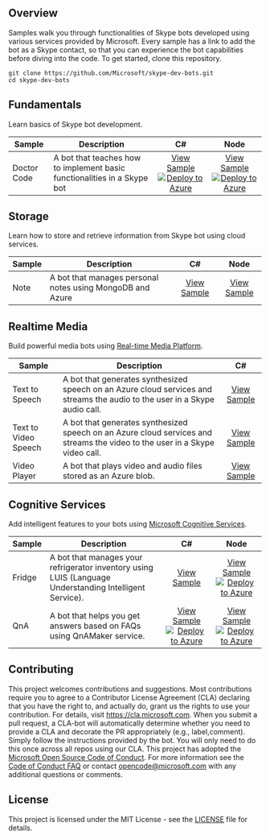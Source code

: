 ## Overview
Samples walk you through functionalities of Skype bots developed using various services provided by Microsoft. Every sample has a link to add the bot as a Skype contact, so that you can experience the bot capabilities before diving into the code. To get started, clone this repository.

    git clone https://github.com/Microsoft/skype-dev-bots.git
    cd skype-dev-bots

## Fundamentals
Learn basics of Skype bot development.

Sample | Description | C# | Node
------------ | ------------- | :-----------: | :-----------:
Doctor Code | A bot that teaches how to implement basic functionalities in a Skype bot | [View Sample](/Samples/Csharp/Fundamentals/DoctorCode)[![Deploy to Azure][Deploy Button]][Deploy Csharp/Fundamentals/DoctorCode] | [View Sample](/Samples/Node/Fundamentals/DoctorCode)[![Deploy to Azure][Deploy Button]][Deploy Node/Fundamentals/DoctorCode]

## Storage
Learn how to store and retrieve information from Skype bot using cloud services.

Sample | Description | C# | Node
------------ | ------------- | :-----------: | :-----------:
Note | A bot that manages personal notes using MongoDB and Azure | [View Sample](/Samples/Csharp/Storage-MongoDB/Notes) | [View Sample](/Samples/Node/Storage-MongoDB/Notes)

## Realtime Media
Build powerful media bots using [Real-time Media Platform](https://github.com/Microsoft/BotBuilder-RealTimeMediaCalling).

Sample | Description | C#
------------ | ------------- | :-----------:
Text to Speech | A bot that generates synthesized speech on an Azure cloud services and streams the audio to the user in a Skype audio call. | [View Sample](/Samples/Csharp/RealtimeMedia/TextToSpeech)
Text to Video Speech | A bot that generates synthesized speech on an Azure cloud services and streams the video to the user in a Skype video call. | [View Sample](/Samples/Csharp/RealtimeMedia/TextToVideoSpeech)
Video Player | A bot that plays video and audio files stored as an Azure blob. | [View Sample](/Samples/Csharp/RealtimeMedia/VideoPlayer)

## Cognitive Services
Add intelligent features to your bots using [Microsoft Cognitive Services](https://azure.microsoft.com/en-us/services/cognitive-services/).  

Sample | Description | C# | Node
------------ | ------------- | :-----------: | :-----------:
Fridge | A bot that manages your refrigerator inventory using LUIS (Language Understanding Intelligent Service). | [View Sample](/Samples/Csharp/CognitiveServices-Language/Fridge) | [View Sample](/Samples/Node/CognitiveServices-Language/Fridge)[![Deploy to Azure][Deploy Button]][Deploy Node/CognitiveServices-Language/Fridge]
QnA | A bot that helps you get answers based on FAQs using QnAMaker service. | [View Sample](/Samples/Csharp/CognitiveServices-Knowledge/QnA)[![Deploy to Azure][Deploy Button]][Deploy Csharp/CognitiveServices-Knowledge/QnA] | [View Sample](/Samples/Node/CognitiveServices-Knowledge/QnA)[![Deploy to Azure][Deploy Button]][Deploy Node/CognitiveServices-Knowledge/QnA]

## Contributing
This project welcomes contributions and suggestions.  Most contributions require you to agree to a Contributor License Agreement (CLA) declaring that you have the right to, and actually do, grant us the rights to use your contribution. For details, visit https://cla.microsoft.com.
When you submit a pull request, a CLA-bot will automatically determine whether you need to provide a CLA and decorate the PR appropriately (e.g., label,comment). Simply follow the instructions provided by the bot. You will only need to do this once across all repos using our CLA.
This project has adopted the [Microsoft Open Source Code of Conduct](https://opensource.microsoft.com/codeofconduct/).
For more information see the [Code of Conduct FAQ](https://opensource.microsoft.com/codeofconduct/faq/) or
contact [opencode@microsoft.com](mailto:opencode@microsoft.com) with any additional questions or comments.

## License
This project is licensed under the MIT License - see the [LICENSE](LICENSE) file for details.

[Deploy Button]: https://azuredeploy.net/deploybutton.png
[Deploy Csharp/Fundamentals/DoctorCode]: https://azuredeploy.net?repository=https://github.com/Microsoft/skype-dev-bots/tree/master/Samples/Csharp/Fundamentals/DoctorCode
[Deploy Node/Fundamentals/DoctorCode]: https://azuredeploy.net?repository=https://github.com/Microsoft/skype-dev-bots/tree/master/Samples/Node/Fundamentals/DoctorCode
[Deploy Node/CognitiveServices-Language/Fridge]: https://azuredeploy.net?repository=https://github.com/Microsoft/skype-dev-bots/tree/master/Samples/Node/CognitiveServices-Language/Fridge
[Deploy Csharp/CognitiveServices-Knowledge/QnA]: https://azuredeploy.net?repository=https://github.com/Microsoft/skype-dev-bots/tree/master/Samples/Csharp/CognitiveServices-Knowledge/QnA
[Deploy Node/CognitiveServices-Knowledge/QnA]: https://azuredeploy.net?repository=https://github.com/Microsoft/skype-dev-bots/tree/master/Samples/Node/CognitiveServices-Knowledge/QnA
